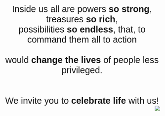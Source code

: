 <div class="content row">
	<div style="font-size:29px; text-align: center; font-family:brandon-grot, sans-serif;"
		class="col-md-8 col-sm-12">Inside us all are powers <b>so strong</b>, treasures <b>so rich</b>,<br />	possibilities <b>so endless</b>, that, to command them all to action<br /><br />would <b>change the lives</b> of people less privileged.<br /><br /><br />We invite you to <b>celebrate life</b> with us!</div><div class="col-md-4 col-sm-12" style="text-align: right"><img class="img-max-200" src="%url%globalconcernsindia-icon-large.png" /></div>
</div>

